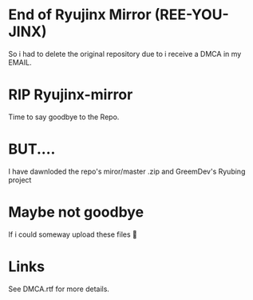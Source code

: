 # End of Ryujinx Mirror (REE-YOU-JINX)
So i had to delete the original repository due to i receive a DMCA in my EMAIL.

# RIP Ryujinx-mirror
Time to say goodbye to the Repo.

# BUT....
I have dawnloded the repo's miror/master .zip
and GreemDev's Ryubing project

# Maybe not goodbye
If i could someway upload these files 🤔

# Links
See DMCA.rtf for more details.
